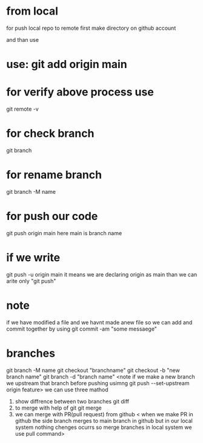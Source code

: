 # from local

for push local repo to remote
first make directory on github account

and than use 

# use: git add origin main <link>

# for verify above process use
git remote -v

# for check branch
git branch

# for rename branch
git branch -M name

# for push our code 
git push origin main
here main is branch name

# if we write 
git push -u origin main
it means we are declaring origin as main
than we can arite only "git push"

# note 
if we have modified a file and we havnt made anew file so we can add and commit together by using 
git commit -am "some messaege"

# branches

<for rename branch> git branch -M name
<for checkout> git checkout "branchname" <!--it means you can change branch by usng this -->
<for make new branch> git checkout -b "new branch name"
<for delete asny branch> git branch -d "branch name"
<note if we make a new branch we upstream that branch before pushing usimng git push --set-upstream origin feature>
<if we want to merge branch to main branch>
  we can use three mathod
  <note whichever branch we want to merge we must have to stay in that branch>
  1. show diffrence between two branches 
  git diff <branch name>
  2. to merge with help of git
  git merge <branch name>
  3. we can merge with PR(pull request)
  from github < when we make PR in github the side branch merges to main branch in github but
    in our local system nothing chenges ocurrs so merge branches in local system we use pull command>
    <git pull origin main>